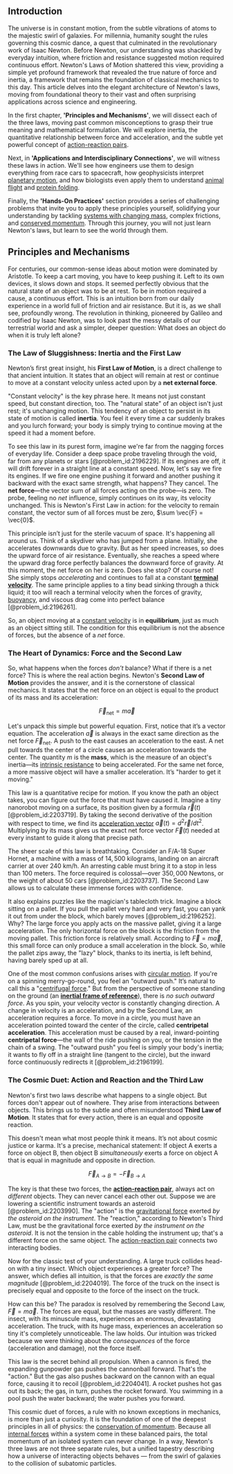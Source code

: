 ## Introduction
The universe is in constant motion, from the subtle vibrations of atoms to the majestic swirl of galaxies. For millennia, humanity sought the rules governing this cosmic dance, a quest that culminated in the revolutionary work of Isaac Newton. Before Newton, our understanding was shackled by everyday intuition, where friction and resistance suggested motion required continuous effort. Newton's Laws of Motion shattered this view, providing a simple yet profound framework that revealed the true nature of force and inertia, a framework that remains the foundation of classical mechanics to this day. This article delves into the elegant architecture of Newton's laws, moving from foundational theory to their vast and often surprising applications across science and engineering.

In the first chapter, **'Principles and Mechanisms'**, we will dissect each of the three laws, moving past common misconceptions to grasp their true meaning and mathematical formulation. We will explore inertia, the quantitative relationship between force and acceleration, and the subtle yet powerful concept of [action-reaction pairs](@article_id:165124).

Next, in **'Applications and Interdisciplinary Connections'**, we will witness these laws in action. We'll see how engineers use them to design everything from race cars to spacecraft, how geophysicists interpret [planetary motion](@article_id:170401), and how biologists even apply them to understand [animal flight](@article_id:270973) and [protein folding](@article_id:135855).

Finally, the **'Hands-On Practices'** section provides a series of challenging problems that invite you to apply these principles yourself, solidifying your understanding by tackling [systems with changing mass](@article_id:178281), complex frictions, and [conserved momentum](@article_id:177427). Through this journey, you will not just learn Newton's laws, but learn to see the world through them.

## Principles and Mechanisms

For centuries, our common-sense ideas about motion were dominated by Aristotle. To keep a cart moving, you have to keep pushing it. Left to its own devices, it slows down and stops. It seemed perfectly obvious that the natural state of an object was to be at rest. To be in motion required a cause, a continuous effort. This is an intuition born from our daily experience in a world full of friction and air resistance. But it is, as we shall see, profoundly wrong. The revolution in thinking, pioneered by Galileo and codified by Isaac Newton, was to look past the messy details of our terrestrial world and ask a simpler, deeper question: What does an object do when it is truly left alone?

### The Law of Sluggishness: Inertia and the First Law

Newton’s first great insight, his **First Law of Motion**, is a direct challenge to that ancient intuition. It states that an object will remain at rest or continue to move at a constant velocity unless acted upon by a **net external force**.

"Constant velocity" is the key phrase here. It means not just constant speed, but constant direction, too. The "natural state" of an object isn't just rest; it's unchanging motion. This tendency of an object to persist in its state of motion is called **inertia**. You feel it every time a car suddenly brakes and you lurch forward; your body is simply trying to continue moving at the speed it had a moment before.

To see this law in its purest form, imagine we're far from the nagging forces of everyday life. Consider a deep space probe traveling through the void, far from any planets or stars [@problem_id:2196229]. If its engines are off, it will drift forever in a straight line at a constant speed. Now, let's say we fire its engines. If we fire one engine pushing it forward and another pushing it backward with the exact same strength, what happens? They cancel. The **net force**—the vector sum of all forces acting on the probe—is zero. The probe, feeling no *net* influence, simply continues on its way, its velocity unchanged. This is Newton's First Law in action: for the velocity to remain constant, the vector sum of all forces must be zero, $\sum \vec{F} = \vec{0}$.

This principle isn’t just for the sterile vacuum of space. It's happening all around us. Think of a skydiver who has jumped from a plane. Initially, she accelerates downwards due to gravity. But as her speed increases, so does the upward force of air resistance. Eventually, she reaches a speed where the upward drag force perfectly balances the downward force of gravity. At this moment, the net force on her is zero. Does she stop? Of course not! She simply stops *accelerating* and continues to fall at a constant **[terminal velocity](@article_id:147305)**. The same principle applies to a tiny bead sinking through a thick liquid; it too will reach a terminal velocity when the forces of gravity, [buoyancy](@article_id:138491), and viscous drag come into perfect balance [@problem_id:2196261].

So, an object moving at a [constant velocity](@article_id:170188) is in **equilibrium**, just as much as an object sitting still. The condition for this equilibrium is not the absence of forces, but the absence of a *net* force.

### The Heart of Dynamics: Force and the Second Law

So, what happens when the forces *don't* balance? What if there is a net force? This is where the real action begins. Newton's **Second Law of Motion** provides the answer, and it is the cornerstone of classical mechanics. It states that the net force on an object is equal to the product of its mass and its acceleration:

$$
\vec{F}_{\text{net}} = m\vec{a}
$$

Let's unpack this simple but powerful equation. First, notice that it’s a vector equation. The acceleration $\vec{a}$ is always in the exact same direction as the net force $\vec{F}_{\text{net}}$. A push to the east causes an acceleration to the east. A net pull towards the center of a circle causes an acceleration towards the center. The quantity $m$ is the **mass**, which is the measure of an object's inertia—its [intrinsic resistance](@article_id:166188) to being accelerated. For the same net force, a more massive object will have a smaller acceleration. It’s "harder to get it moving."

This law is a quantitative recipe for motion. If you know the path an object takes, you can figure out the force that must have caused it. Imagine a tiny nanorobot moving on a surface, its position given by a formula $\vec{r}(t)$ [@problem_id:2203719]. By taking the second derivative of the position with respect to time, we find its [acceleration vector](@article_id:175254) $\vec{a}(t) = d^2\vec{r}/dt^2$. Multiplying by its mass gives us the exact net force vector $\vec{F}(t)$ needed at every instant to guide it along that precise path.

The sheer scale of this law is breathtaking. Consider an F/A-18 Super Hornet, a machine with a mass of $14,500$ kilograms, landing on an aircraft carrier at over $240$ km/h. An arresting cable must bring it to a stop in less than 100 meters. The force required is colossal—over $350,000$ Newtons, or the weight of about 50 cars [@problem_id:2203737]. The Second Law allows us to calculate these immense forces with confidence.

It also explains puzzles like the magician's tablecloth trick. Imagine a block sitting on a pallet. If you pull the pallet very hard and very fast, you can yank it out from under the block, which barely moves [@problem_id:2196252]. Why? The large force you apply acts on the massive pallet, giving it a large acceleration. The only horizontal force on the block is the friction from the moving pallet. This friction force is relatively small. According to $\vec{F}=m\vec{a}$, this small force can only produce a small acceleration in the block. So, while the pallet zips away, the "lazy" block, thanks to its inertia, is left behind, having barely sped up at all.

One of the most common confusions arises with [circular motion](@article_id:268641). If you're on a spinning merry-go-round, you feel an "outward push." It’s natural to call this a "[centrifugal force](@article_id:173232)." But from the perspective of someone standing on the ground (an **[inertial frame of reference](@article_id:187642)**), there is *no such outward force*. As you spin, your velocity vector is constantly changing direction. A change in velocity is an acceleration, and by the Second Law, an acceleration requires a force. To move in a circle, you must have an acceleration pointed toward the center of the circle, called **centripetal acceleration**. This acceleration must be caused by a real, inward-pointing **centripetal force**—the wall of the ride pushing on you, or the tension in the chain of a swing. The "outward push" you feel is simply your body's inertia; it wants to fly off in a straight line (tangent to the circle), but the inward force continuously redirects it [@problem_id:2196199].

### The Cosmic Duet: Action and Reaction and the Third Law

Newton's first two laws describe what happens to a single object. But forces don't appear out of nowhere. They arise from interactions between objects. This brings us to the subtle and often misunderstood **Third Law of Motion**. It states that for every action, there is an equal and opposite reaction.

This doesn't mean what most people think it means. It’s not about cosmic justice or karma. It's a precise, mechanical statement: If object A exerts a force on object B, then object B *simultaneously* exerts a force on object A that is equal in magnitude and opposite in direction.

$$
\vec{F}_{A \to B} = -\vec{F}_{B \to A}
$$

The key is that these two forces, the **[action-reaction pair](@article_id:167450)**, always act on *different* objects. They can never cancel each other out. Suppose we are lowering a scientific instrument towards an asteroid [@problem_id:2203990]. The "action" is the [gravitational force](@article_id:174982) exerted *by the asteroid on the instrument*. The "reaction," according to Newton's Third Law, must be the gravitational force exerted *by the instrument on the asteroid*. It is not the tension in the cable holding the instrument up; that's a different force on the same object. The [action-reaction pair](@article_id:167450) connects two interacting bodies.

Now for the classic test of your understanding. A large truck collides head-on with a tiny insect. Which object experiences a greater force? The answer, which defies all intuition, is that the forces are *exactly the same magnitude* [@problem_id:2204019]. The force of the truck on the insect is precisely equal and opposite to the force of the insect on the truck.

How can this be? The paradox is resolved by remembering the Second Law, $\vec{F}=m\vec{a}$. The forces are equal, but the masses are vastly different. The insect, with its minuscule mass, experiences an enormous, devastating acceleration. The truck, with its huge mass, experiences an acceleration so tiny it's completely unnoticeable. The law holds. Our intuition was tricked because we were thinking about the *consequences* of the force (acceleration and damage), not the force itself.

This law is the secret behind all propulsion. When a cannon is fired, the expanding gunpowder gas pushes the cannonball forward. That's the "action." But the gas also pushes backward on the cannon with an equal force, causing it to recoil [@problem_id:2204041]. A rocket pushes hot gas out its back; the gas, in turn, pushes the rocket forward. You swimming in a pool push the water backward; the water pushes you forward.

This cosmic duet of forces, a rule with no known exceptions in mechanics, is more than just a curiosity. It is the foundation of one of the deepest principles in all of physics: the [conservation of momentum](@article_id:160475). Because all [internal forces](@article_id:167111) within a system come in these balanced pairs, the total momentum of an isolated system can never change. In a way, Newton's three laws are not three separate rules, but a unified tapestry describing how a universe of interacting objects behaves — from the swirl of galaxies to the collision of subatomic particles.